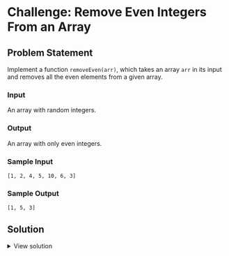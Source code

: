 # Challenge: Remove Even Integers From an Array

## Problem Statement

Implement a function `removeEven(arr)`, which takes an array `arr` in its input and removes all the even elements from a given array.

### Input

An array with random integers.

### Output

An array with only even integers.

### Sample Input

```
[1, 2, 4, 5, 10, 6, 3]
```

### Sample Output

```
[1, 5, 3]
```

## Solution

<details>
<summary>View solution</summary>

```ts
// Time complexity: O(n)
function removeEven(arr: number[]): number[] {
  return arr.filter((num) => num % 2 !== 0);
}
```

</details>
